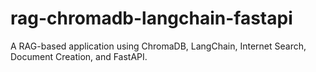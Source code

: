 # rag-chromadb-langchain-fastapi
A RAG-based application using ChromaDB, LangChain, Internet Search, Document Creation, and FastAPI.
